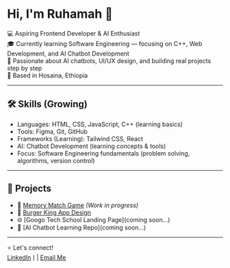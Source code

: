 # Hi, I'm Ruhamah 👋  

💻 Aspiring Frontend Developer & AI Enthusiast  
🎓 Currently learning Software Engineering — focusing on C++, Web Development, and AI Chatbot Development  
🤖 Passionate about AI chatbots, UI/UX design, and building real projects step by step  
📍 Based in Hosaina, Ethiopia  

---

## 🛠 Skills (Growing)
- Languages: HTML, CSS, JavaScript, C++ (learning basics)
- Tools: Figma, Git, GitHub
- Frameworks (Learning): Tailwind CSS, React
- AI: Chatbot Development (learning concepts & tools)
- Focus: Software Engineering fundamentals (problem solving, algorithms, version control)

---

## 📌 Projects
- 🧠 [Memory Match Game](https://github.com/swee-t24/Memory-Game) *(Work in progress)*  
- 🎨 [Burger King App Design](https://www.figma.com/design/ThKkBLLugk5RJOgOKljVHp/BGK-App?node-id=0-1&t=BBQcVYkAxdweQTxa-1)  
- 🌐 [Googo Tech School Landing Page](coming soon...)  
- 🤖 [AI Chatbot Learning Repo](coming soon...)

---

⭐️ Let's connect!  
[LinkedIn](https://www.linkedin.com/in/ruhamah-alemu-98581b30a)
) | [Email Me](mailto:ruhamaalemu31@email.com)
